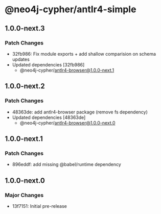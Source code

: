 # @neo4j-cypher/antlr4-simple

## 1.0.0-next.3

### Patch Changes

- 32fb986: Fix module exports + add shallow comparision on schema updates
- Updated dependencies [32fb986]
  - @neo4j-cypher/antlr4-browser@1.0.0-next.1

## 1.0.0-next.2

### Patch Changes

- 48363de: add antlr4-browser package (remove fs dependency)
- Updated dependencies [48363de]
  - @neo4j-cypher/antlr4-browser@1.0.0-next.0

## 1.0.0-next.1

### Patch Changes

- 896eddf: add missing @babel/runtime dependency

## 1.0.0-next.0

### Major Changes

- 13f7151: Initial pre-release
